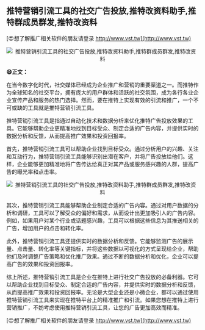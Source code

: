 ## **推特营销引流工具的社交广告投放,推特改资料助手,推特群成员群发,推特改资料**

[😍想了解推广相关软件的朋友请登录 http://www.vst.tw](http://www.vst.tw)

 <center><img src="https://vst.tw/MP4/tuiguang/png/0.png" alt="推特营销引流工具的社交广告投放,推特改资料助手,推特群成员群发,推特改资料"></center>

**😄正文：**

在当今数字化时代，社交媒体已经成为企业推广和营销的重要渠道之一。而推特作为全球知名的社交平台，拥有庞大的用户群体和活跃的社交氛围，成为各行各业企业宣传产品和服务的热门选择。然而，要在推特上实现有效的引流和推广，一个不可或缺的工具就是推特营销引流工具。

推特营销引流工具是指通过自动化技术和数据分析来优化推特广告投放效果的工具。它能够帮助企业更精准地找到目标受众、制定合适的广告内容，并提供实时的数据分析和反馈，从而提高推广效果和投资回报率。

首先，推特营销引流工具可以帮助企业找到目标受众。通过分析用户的兴趣、关注和互动行为，推特营销引流工具能够识别出潜在客户，并将广告投放给他们。这样，企业能够更加精准地将广告传达给真正对其产品或服务感兴趣的人群，提高广告的曝光率和点击率。

 <center><img src="https://vst.tw/MP4/tuiguang/png/7.png" alt="推特营销引流工具的社交广告投放,推特改资料助手,推特群成员群发,推特改资料"></center>

其次，推特营销引流工具能够帮助企业制定合适的广告内容。通过对用户数据的分析和调研，工具可以了解受众的偏好和需求，从而设计出更加吸引人的广告内容。例如，如果用户对某个行业或话题感兴趣，工具可以根据这些信息为其推送相关的广告，增加用户的点击和转化率。

此外，推特营销引流工具还提供实时的数据分析和反馈。它能够监测广告的展示量、点击量、转化率等关键指标，并将这些数据以可视化的方式呈现给企业，帮助他们及时调整广告策略和优化推广效果。通过不断的数据分析和优化，企业可以提高广告的效果和投资回报率。

综上所述，推特营销引流工具是企业在推特上进行社交广告投放的必备利器。它可以帮助企业找到目标受众、制定合适的广告内容，并提供实时的数据分析和反馈，从而提高推广效果和投资回报率。无论是大型企业还是小微企业，都可以通过使用推特营销引流工具来实现在推特平台上的精准推广和引流。如果您想在推特上进行营销推广，不妨考虑使用推特营销引流工具，让您的广告更加高效而精准。

[😍想了解推广相关软件的朋友请登录 http://www.vst.tw](http://www.vst.tw)



